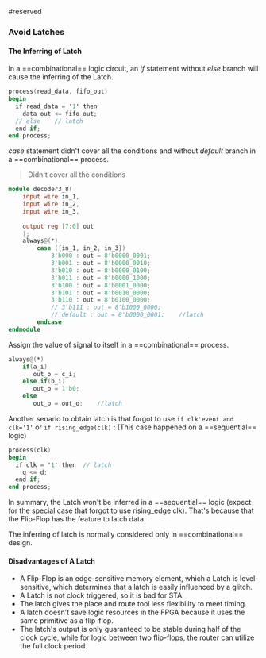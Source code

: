 #reserved 

### Avoid Latches

#### The Inferring of Latch

In a ==combinational== logic circuit, an *if* statement without *else* branch will cause the inferring of the Latch.

```verilog
process(read_data, fifo_out)
begin
  if read_data = '1' then
    data_out <= fifo_out;
  // else    // latch
  end if;
end process;
```

*case* statement didn't cover all the conditions and without *default* branch in a ==combinational== process.

> Didn't cover all the conditions

```verilog
module decoder3_8(
    input wire in_1,
    input wire in_2,
    input wire in_3,
    
    output reg [7:0] out            
    );
    always@(*)
        case ({in_1, in_2, in_3})
            3'b000 : out = 8'b0000_0001;
            3'b001 : out = 8'b0000_0010;
            3'b010 : out = 8'b0000_0100;
            3'b011 : out = 8'b0000_1000;
            3'b100 : out = 8'b0001_0000;
            3'b101 : out = 8'b0010_0000;
            3'b110 : out = 8'b0100_0000;
            // 3'b111 : out = 8'b1000_0000;           
            // default : out = 8'b0000_0001;    //latch
        endcase
endmodule
```

Assign the value of signal to itself in a ==combinational== process.

```verilog
always@(*)
	if(a_i) 
	   out_o = c_i; 
	else if(b_i) 
	   out_o = 1'b0; 
	else 
	   out_o = out_o;    //latch
```

Another senario to obtain latch is that forgot to use `if clk'event and clk='1'` or `if rising_edge(clk)` : (This case happened on a ==sequential== logic)

```verilog
process(clk)
begin
  if clk = '1' then  // latch
    q <= d;
  end if;
end process;
```

In summary, the Latch won't be inferred in a ==sequential== logic (expect for the special case that forgot to use rising_edge clk). That's because that the Flip-Flop has the feature to latch data.

The inferring of latch is normally considered only in ==combinational== design.

#### Disadvantages of A Latch

-  A Flip-Flop is an edge-sensitive memory element, which a Latch is level-sensitive, which determines that a latch is easily influenced by a glitch.
-  A Latch is not clock triggered, so it is bad for STA.
-  The latch gives the place and route tool less flexibility to meet timing.
-  A latch doesn’t save logic resources in the FPGA because it uses the same primitive as a flip-flop.
-  The latch's output is only guaranteed to be stable during half of the clock cycle, while for logic between two flip-flops, the router can utilize the full clock period.

